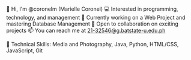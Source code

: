 👋 Hi, I'm @coronelm (Marielle Coronel)
💻 Interested in programming, technology, and management
🌱 Currently working on a Web Project and mastering Database Management
🤝 Open to collaboration on exciting projects
📫 You can reach me at 21-32546@g.batstate-u.edu.ph

🔧 Technical Skills: Media and Photography, Java, Python, HTML/CSS, JavaScript, Git
